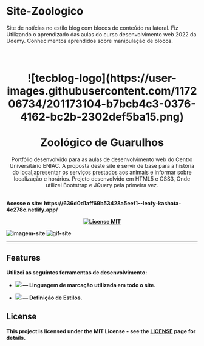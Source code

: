 # Site-Zoologico
Site de notícias no estilo blog com blocos de conteúdo na lateral. Fiz Utilizando o aprendizado das aulas do curso desenvolvimento web 2022 da Udemy. Conhecimentos aprendidos sobre manipulação de blocos.



<h1 align="center">
<br>
 ![tecblog-logo](https://user-images.githubusercontent.com/117206734/201173104-b7bcb4c3-0376-4162-bc2b-2302def5ba15.png)
<br>
<br>
Zoológico de Guarulhos
</h1>

<p align="center"> Portfólio desenvolvido para as aulas de desenvolvimento web do Centro Universitário ENIAC. A proposta deste site é servir de base para a história do local,apresentar os serviços prestados aos animais e informar sobre localização e horários. Projeto desenvolvido em HTML5 e CSS3, Onde utilizei Bootstrap e JQuery pela primeira vez. </p>
<p> 
<br>
<strong> Acesse o site: https://636d0d1aff69b53428a5eef1--leafy-kashata-4c278c.netlify.app/ <strong>
<br>
<p>
<p align="center">
  <a href="https://opensource.org/licenses/MIT">
    <img src="https://img.shields.io/badge/License-MIT-blue.svg" alt="License MIT">
  </a>
</p>

  ![imagem-site](https://user-images.githubusercontent.com/117206734/201172682-2cd5833e-2dec-46d1-a454-07e8660c477c.png)
  ![gif-site](https://user-images.githubusercontent.com/117206734/199379443-78102aab-212b-4280-8505-1a6e9384616a.gif)


<hr />

## Features
[//]: # (Add the features of your project here:)
Utilizei as seguintes ferramentas de desenvolvimento:

- <img src="https://img.shields.io/badge/HTML5-E34F26?style=for-the-badge&logo=html5&logoColor=white"> — Linguagem de marcação utilizada em todo o site.

- <img src="https://img.shields.io/badge/CSS3-1572B6?style=for-the-badge&logo=css3&logoColor=white"> — Definição de Estilos.

## License

This project is licensed under the MIT License - see the [LICENSE](https://opensource.org/licenses/MIT) page for details. 




